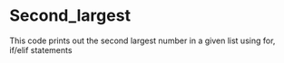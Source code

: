 # Second_largest
This code prints out the second largest number in a given list using for, if/elif statements
